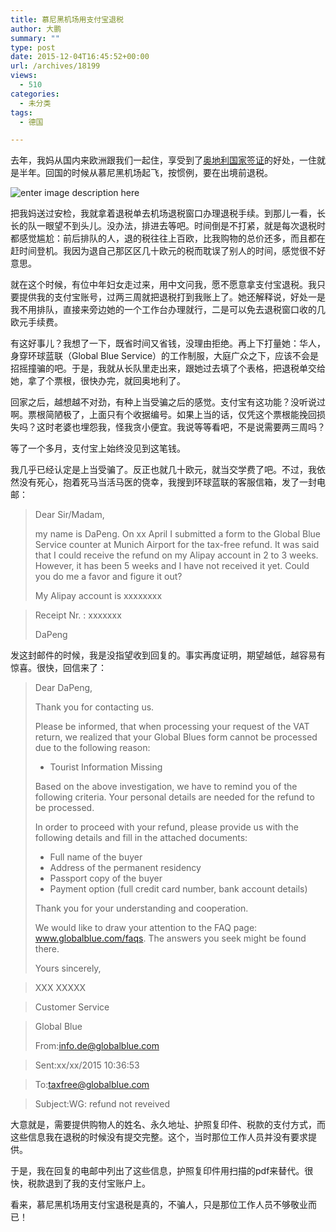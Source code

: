 ```yaml
---
title: 慕尼黑机场用支付宝退税
author: 大鹏
summary: ""
type: post
date: 2015-12-04T16:45:52+00:00
url: /archives/18199
views:
  - 510
categories:
  - 未分类
tags:
  - 德国

---
```

去年，我妈从国内来欧洲跟我们一起住，享受到了[奥地利国家签证][1]的好处，一住就是半年。回国的时候从慕尼黑机场起飞，按惯例，要在出境前退税。

![enter image description here][2]

把我妈送过安检，我就拿着退税单去机场退税窗口办理退税手续。到那儿一看，长长的队一眼望不到头儿。没办法，排进去等吧。时间倒是不打紧，就是每次退税时都感觉尴尬：前后排队的人，退的税往往上百欧，比我购物的总价还多，而且都在赶时间登机。我因为退自己那区区几十欧元的税而耽误了别人的时间，感觉很不好意思。

就在这个时候，有位中年妇女走过来，用中文问我，愿不愿意拿支付宝退税。我只要提供我的支付宝账号，过两三周就把退税打到我账上了。她还解释说，好处一是我不用排队，直接来旁边她的一个工作台办理就行，二是可以免去退税窗口收的几欧元手续费。

有这好事儿？我想了一下，既省时间又省钱，没理由拒绝。再上下打量她：华人，身穿环球蓝联（Global Blue Service）的工作制服，大庭广众之下，应该不会是招摇撞骗的吧。于是，我就从长队里走出来，跟她过去填了个表格，把退税单交给她，拿了个票根，很快办完，就回奥地利了。

回家之后，越想越不对劲，有种上当受骗之后的感觉。支付宝有这功能？没听说过啊。票根简陋极了，上面只有个收据编号。如果上当的话，仅凭这个票根能挽回损失吗？这时老婆也埋怨我，怪我贪小便宜。我说等等看吧，不是说需要两三周吗？

等了一个多月，支付宝上始终没见到这笔钱。

我几乎已经认定是上当受骗了。反正也就几十欧元，就当交学费了吧。不过，我依然没有死心，抱着死马当活马医的侥幸，我搜到环球蓝联的客服信箱，发了一封电邮：

> Dear Sir/Madam,
> 
> my name is DaPeng. On xx April I submitted a form to the Global Blue Service counter at Munich Airport for the tax-free refund. It was said that I could receive the refund on my Alipay account in 2 to 3 weeks. However, it has been 5 weeks and I have not received it yet. Could you do me a favor and figure it out?
> 
> My Alipay account is xxxxxxxx
    
> Receipt Nr. : xxxxxxx
> 
> DaPeng

发这封邮件的时候，我是没指望收到回复的。事实再度证明，期望越低，越容易有惊喜。很快，回信来了：

> Dear DaPeng,
> 
> Thank you for contacting us.
> 
> Please be informed, that when processing your request of the VAT return, we realized that your Global Blues form cannot be processed due to the following reason:
> 
>   * Tourist Information Missing
> 
> Based on the above investigation, we have to remind you of the following criteria. Your personal details are needed for the refund to be processed.
> 
> In order to proceed with your refund, please provide us with the following details and fill in the attached documents:
> 
>   * Full name of the buyer 
>   * Address of the permanent residency 
>   * Passport copy of the buyer
>   * Payment option (full credit card number, bank account details)
> 
> Thank you for your understanding and cooperation.
> 
> We would like to draw your attention to the FAQ page: www.globalblue.com/faqs. The answers you seek might be found there.
> 
> Yours sincerely,
    
> XXX XXXXX
    
> Customer Service
    
> Global Blue
> 
> From:info.de@globalblue.com
    
> Sent:xx/xx/2015 10:36:53
    
> To:taxfree@globalblue.com
    
> Subject:WG: refund not reveived

大意就是，需要提供购物人的姓名、永久地址、护照复印件、税款的支付方式，而这些信息我在退税的时候没有提交完整。这个，当时那位工作人员并没有要求提供。

于是，我在回复的电邮中列出了这些信息，护照复印件用扫描的pdf来替代。很快，税款退到了我的支付宝账户上。

看来，慕尼黑机场用支付宝退税是真的，不骗人，只是那位工作人员不够敬业而已！

 [1]: http://dapengde.com/archives/17697
 [2]: http://blog.kupibilet.ru/wp-content/uploads/2012/10/taxfree.jpg
